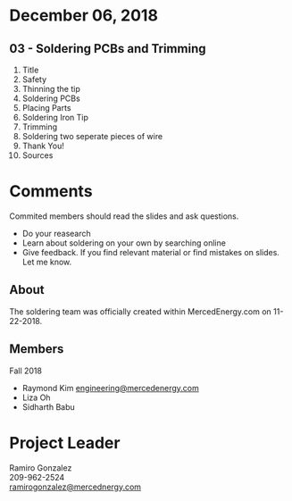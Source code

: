 # December 06, 2018
## 03 - Soldering PCBs and Trimming 
1. Title
2. Safety
3. Thinning the tip 
4. Soldering PCBs
5. Placing Parts 
6. Soldering Iron Tip 
7. Trimming 
8. Soldering two seperate pieces of wire
9. Thank You!
10. Sources 
# Comments 
Commited members should read the slides and ask questions. 
- Do your reasearch
- Learn about soldering on your own by searching online
- Give feedback. If you find relevant material or find mistakes on slides. Let me know. 
## About 
The soldering team was officially created within MercedEnergy.com on 11-22-2018. 
## Members 
Fall 2018 
- Raymond Kim 
  engineering@mercedenergy.com
- Liza Oh 
- Sidharth Babu
# Project Leader 
Ramiro Gonzalez <br> 
209-962-2524 <br> 
ramirogonzalez@mercednergy.com <br> 
